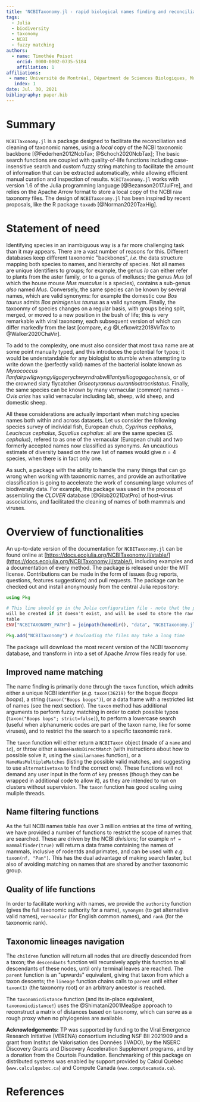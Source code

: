 ```yaml
---
title: 'NCBITaxonomy.jl - rapid biological names finding and reconciliation'
tags:
  - Julia
  - biodiversity
  - taxonomy
  - NCBI
  - fuzzy matching
authors:
  - name: Timothée Poisot
    orcid: 0000-0002-0735-5184
    affiliation: 1
affiliations:
 - name: Université de Montréal, Départment de Sciences Biologiques, Montréal QC, CANADA
   index: 1
date: Jul. 30, 2021
bibliography: paper.bib
---
```


# Summary

`NCBITaxonomy.jl` is a package designed to facilitate the reconciliation and
cleaning of taxonomic names, using a *local* copy of the NCBI taxonomic backbone
[@Federhen2012NcbTax; @Schoch2020NcbTax]; The basic search functions are coupled
with quality-of-life functions including case-insensitive search and custom
fuzzy string matching to facilitate the amount of information that can be
extracted automatically, while allowing efficient manual curation and inspection
of results. `NCBITaxonomy.jl` works with version 1.6 of the Julia programming
language [@Bezanson2017JulFre], and relies on the Apache Arrow format to store a
local copy of the NCBI raw taxonomy files. The design of `NCBITaxonomy.jl` has
been inspired by recent proposals, like the R package `taxadb`
[@Norman2020TaxHig].

# Statement of need

Identifying species in an inambiguous way is a far more challenging task than it
may appears. There are a vast number of reasons for this. Different databases
keep different taxonomic "backbones", *i.e.* the data structure mapping both
species to names, and hierarchy of species. Not all names are unique identifiers
to groups; for example, the genus *Io* can either refer to plants from the aster
family, or to a genus of molluscs; the genus *Mus* (of which the house mouse
*Mus musculus* is a species), contains a sub-genus *also* named *Mus*.
Conversely, the same species can be known by several names, which are valid
synonyms: for example the domestic cow *Bos taurus* admits *Bos primigenius
taurus* as a valid synonym. Finally, the taxoonmy of species changes on a
regular basis, with groups being split, merged, or moved to a new position in
the bush of life; this is very remarkable with viral taxonomy, each subsequent
version of which can differ markedly from the last [compare, *e.g*
@Lefkowitz2018VirTax to @Walker2020ChaVir].

To add to the complexity, one must also consider that most taxa name are at some
point manually typed, and this introduces the potential for typos; it would be
understandable for any biologist to stumble when attempting to write down the
(perfectly valid) names of the bacterial isolate known as *Myxococcus
llanfairpwllgwyngyllgogerychwyrndrobwllllantysiliogogogochensis*, or of the
crowned slaty flycatcher  *Griseotyrannus aurantioatrocristatus*. Finally, the
same species can be known by many vernacular (common) names - *Ovis aries* has
valid vernacular including lab, sheep, wild sheep, and domestic sheep.

All these considerations are actually important when matching species names both
within and across datasets. Let us consider the following species survey of
individal fish, European chub, *Cyprinus cephalus*, *Leuciscus cephalus*,
*Squalius cephalus*: all are the same species (*S. cephalus*), refered to as one
of the vernacular (European chub) and two formerly accepted names now classified
as synonyms. An uncautious estimate of diversity based on the raw list of names
would give $n=4$ species, when there is in fact only one.

As such, a package with the ability to handle the many things that can go wrong
when working with taxonomic names, and provide an authoritative classification
is going to accelerate the work of consuming large volumes of biodiversity data.
For example, this package was used in the process of assembling the *CLOVER*
database [@Gibb2021DatPro] of host-virus associations, and facilitated the
cleaning of names of both mammals and viruses.

# Overview of functionalities

An up-to-date version of the documentation for `NCBITaxonomy.jl` can be found
online at
[https://docs.ecojulia.org/NCBITaxonomy.jl/stable/](https://docs.ecojulia.org/NCBITaxonomy.jl/stable/),
including examples and a documentation of every method. The package is released
under the MIT license. Contributions can be made in the form of issues (bug
reports, questions, features suggestions) and pull requests. The package can be
checked out and install anonymously from the central Julia repository:

~~~julia
using Pkg

# This line should go in the Julia configuration file - note that the path
will be created if it doesn't exist, and will be used to store the raw taxonomic
table
ENV["NCBITAXONOMY_PATH"] = joinpath(homedir(), "data", "NCBITaxonomy.jl")

Pkg.add("NCBITaxonomy") # Dowloading the files may take a long time
~~~

The package will download the most recent version of the NCBI taxonomy database,
and transform in into a set of Apache Arrow files ready for use.

## Improved name matching

The name finding is primarily done through the `taxon` function, which admits
either a unique NCBI identifier (*e.g.* `taxon(36219)` for the bogue *Boops
boops*), a string (`taxon("Boops boops")`), or a data frame with a restricted
list of names (see the next section). The `taxon` method has additional
arguments to perform fuzzy matching in order to catch possible typos
(`taxon("Boops bops"; strict=false)`), to perform a lowercase search (useful
when alphanumeric codes are part of the taxon name, like for some viruses), and
to restrict the the search to a specific taxonomic rank.

The `taxon` function will either return a `NCBITaxon` object (made of a `name`
and `id`), or throw either a `NameHasNoDirectMatch` (with instructions about how
to possible solve it, using the `similarnames` function), or a
`NameHasMultipleMatches` (listing the possible valid matches, and suggesting to
use `alternativetaxa` to find the correct one). These functions will not demand
any user input in the form of key presses (though they can be wrapped in
additional code to allow it), as they are intended to run on clusters without
supervision. The `taxon` function has good scaling using muliple threads.

## Name filtering functions

As the full NCBI names table has over 3 million entries at the time of writing,
we have provided a number of functions to restrict the scope of names that are
searched. These are driven by the NCBI *divisions*; for example `nf =
mammalfinder(true)` will return a data frame containing the names of mammals,
inclusive of rodentds and primates, and can be used with *e.g.* `taxon(nf,
"Pan")`. This has the dual advantage of making search faster, but also of
avoiding matching on names that are shared by another taxonomic group.

## Quality of life functions

In order to facilitate working with names, we provide the `authority` function
(gives the full taxonomic authority for a name), `synonyms` (to get alternative
valid names), `vernacular` (for English common names), and `rank` (for the
taxonomic rank).

## Taxonomic lineages navigation

The `children` function will return all nodes that are directly descended from a
taxon; the `descendants` function will recursively apply this function to all
descendants of these nodes, until only terminal leaves are reached. The `parent`
function is an "upwards" equivalent, giving that taxon from which a taxon
descents; the `lineage` function chains calls to `parent` until either
`taxon(1)` (the taxonomy root) or an arbitrary ancestor is reached.

The `taxonomicdistance` function (and its in-place equivalent,
`taxonomicdistance!`) uses the @Shimatani2001MeaSpe approach to reconstruct a
matrix of distances based on taxonomy, which can serve as a rough proxy when no
phylogenies are available.

**Acknowledgements:** TP was supported by funding to the Viral Emergence
Research Initiative (VERENA) consortium including NSF BII 2021909 and a grant
from Institut de Valorisation des Données (IVADO), by the NSERC Discovery Grants
and Discovery Acceleration Supplement programs, and by a donation from the
Courtois Foundation. Benchmarking of this package on distributed systems was
enabled by support provided by Calcul Québec (`www.calculquebec.ca`) and Compute
Canada (`www.computecanada.ca`).

# References